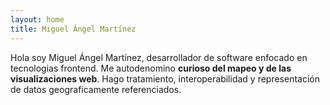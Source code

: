 ```yaml
---
layout: home
title: Miguel Ángel Martínez
---
```


Hola soy Miguel Ángel Martínez, desarrollador de software enfocado en tecnologias frontend. Me autodenomino **curioso del mapeo y de las visualizaciones web**. Hago tratamiento, interoperabilidad y representación de datos geograficamente referenciados. 

